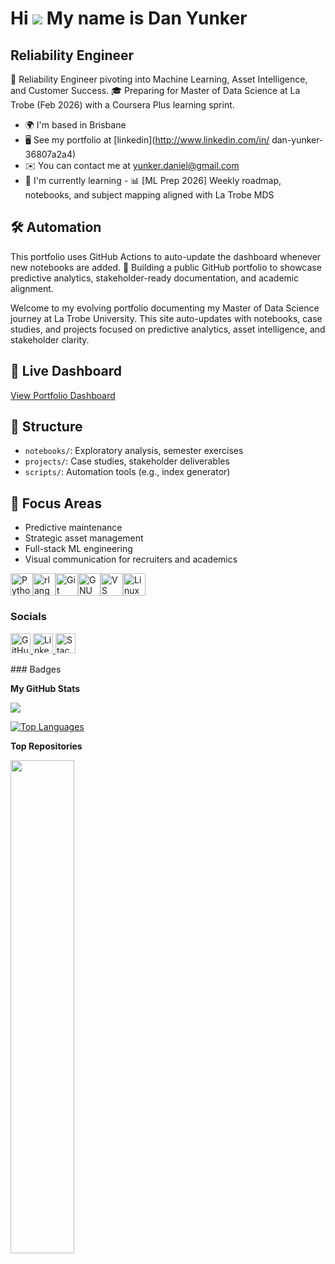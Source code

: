 Hi ![](https://user-images.githubusercontent.com/18350557/176309783-0785949b-9127-417c-8b55-ab5a4333674e.gif) My name is Dan Yunker
===================================================================================================================================

Reliability Engineer
--------------------
🚀 Reliability Engineer pivoting into Machine Learning, Asset Intelligence, and Customer Success.
🎓 Preparing for Master of Data Science at La Trobe (Feb 2026) with a Coursera Plus learning sprint.

* 🌍  I'm based in Brisbane
* 🖥️  See my portfolio at [linkedin](http://www.linkedin.com/in/ dan-yunker-36807a2a4)
* ✉️  You can contact me at [yunker.daniel@gmail.com](mailto:yunker.daniel@gmail.com)
* 🧠  I'm currently learning - 📊 \[ML Prep 2026\] Weekly roadmap, notebooks, and subject mapping aligned with La Trobe MDS


## 🛠️ Automation
This portfolio uses GitHub Actions to auto-update the dashboard whenever new notebooks are added.
📂 Building a public GitHub portfolio to showcase predictive analytics, stakeholder-ready documentation, and academic alignment.

Welcome to my evolving portfolio documenting my Master of Data Science journey at La Trobe University. This site auto-updates with notebooks, case studies, and projects focused on predictive analytics, asset intelligence, and stakeholder clarity.

## 🔗 Live Dashboard
[View Portfolio Dashboard](https://yunkerd.github.io/masters-portfolio/)

## 📁 Structure
- `notebooks/`: Exploratory analysis, semester exercises
- `projects/`: Case studies, stakeholder deliverables
- `scripts/`: Automation tools (e.g., index generator)

## 🧠 Focus Areas
- Predictive maintenance
- Strategic asset management
- Full-stack ML engineering
- Visual communication for recruiters and academics

<p align="left">
<a href="https://www.python.org/" target="_blank" rel="noreferrer"><img src="https://raw.githubusercontent.com/danielcranney/readme-generator/main/public/icons/skills/python-colored.svg" alt="Python" title="Python" width="36" height="36" /></a><a href="https://www.r-project.org/" target="_blank" rel="noreferrer"><img src="https://raw.githubusercontent.com/danielcranney/readme-generator/main/public/icons/skills/rlang-colored.svg" alt="rlang" title="rlang" width="36" height="36" /></a><a href="https://git-scm.com/" target="_blank" rel="noreferrer"><img src="https://raw.githubusercontent.com/danielcranney/readme-generator/main/public/icons/skills/git-colored.svg" alt="Git" title="Git" width="36" height="36" /></a><a href="https://www.gnu.org/software/bash/" target="_blank" rel="noreferrer"><img src="https://raw.githubusercontent.com/danielcranney/readme-generator/main/public/icons/skills/gnubash-colored.svg" alt="GNU Bash" title="GNU Bash" width="36" height="36" /></a><a href="https://code.visualstudio.com/" target="_blank" rel="noreferrer"><img src="https://raw.githubusercontent.com/danielcranney/readme-generator/main/public/icons/skills/visualstudiocode-colored.svg" alt="VS Code" title="VS Code" width="36" height="36" /></a><a href="https://www.linux.org" target="_blank" rel="noreferrer"><img src="https://raw.githubusercontent.com/danielcranney/readme-generator/main/public/icons/skills/linux-colored.svg" alt="Linux" title="Linux" width="36" height="36" /></a>
</p>

### Socials

<p align="left"> <a href="https://www.github.com/YunkerD" target="_blank" rel="noreferrer"> <picture> <source media="(prefers-color-scheme: dark)" srcset="https://raw.githubusercontent.com/danielcranney/readme-generator/main/public/icons/socials/github-dark.svg" /> <source media="(prefers-color-scheme: light)" srcset="https://raw.githubusercontent.com/danielcranney/readme-generator/main/public/icons/socials/github.svg" /> <img src="https://raw.githubusercontent.com/danielcranney/readme-generator/main/public/icons/socials/github.svg" width="32" height="32" alt="GitHub" title="GitHub" /> </picture> </a> <a href="https://www.linkedin.com/in/Dan Yunker" target="_blank" rel="noreferrer"> <picture> <source media="(prefers-color-scheme: dark)" srcset="https://raw.githubusercontent.com/danielcranney/readme-generator/main/public/icons/socials/linkedin-dark.svg" /> <source media="(prefers-color-scheme: light)" srcset="https://raw.githubusercontent.com/danielcranney/readme-generator/main/public/icons/socials/linkedin.svg" /> <img src="https://raw.githubusercontent.com/danielcranney/readme-generator/main/public/icons/socials/linkedin.svg" width="32" height="32" alt="LinkedIn" title="LinkedIn" /> </picture> </a> <a href="https://www.stackoverflow.com/users/Dan Yunker" target="_blank" rel="noreferrer"> <picture> <source media="(prefers-color-scheme: dark)" srcset="https://raw.githubusercontent.com/danielcranney/readme-generator/main/public/icons/socials/stackoverflow-dark.svg" /> <source media="(prefers-color-scheme: light)" srcset="https://raw.githubusercontent.com/danielcranney/readme-generator/main/public/icons/socials/stackoverflow.svg" /> <img src="https://raw.githubusercontent.com/danielcranney/readme-generator/main/public/icons/socials/stackoverflow.svg" width="32" height="32" alt="Stack Overflow" title="Stack Overflow" /> </picture> </a></p>
### Badges

<b>My GitHub Stats</b>

<a href="http://www.github.com/YunkerD"><img src="https://github-readme-streak-stats.herokuapp.com/?user=YunkerD&stroke=ffffff&background=1c1917&ring=0891b2&fire=0891b2&currStreakNum=ffffff&currStreakLabel=0891b2&sideNums=ffffff&sideLabels=ffffff&dates=ffffff&hide_border=true" /></a>

<a href="https://github.com/YunkerD" align="left"><img src="https://github-readme-stats.vercel.app/api/top-langs/?username=YunkerD&langs_count=10&title_color=0891b2&text_color=ffffff&icon_color=0891b2&bg_color=1c1917&hide_border=true&locale=en&custom_title=Top%20%Languages" alt="Top Languages" /></a>

<b>Top Repositories</b>

<div width="100%" align="center"><a href="https://github.com/YunkerD/ml-prep-2026" align="left"><img align="left" width="45%" src="https://github-readme-stats.vercel.app/api/pin/?username=YunkerD&repo=masters-portfoilo &title_color=0891b2&text_color=ffffff&icon_color=0891b2&bg_color=1c1917&hide_border=true&locale=en" /></a></div><br /><br /><br /><br /><br /><br /><br />
